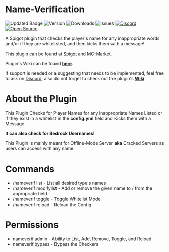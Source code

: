 # Name-Verification

![Updated Badge](https://badges.pufler.dev/updated/ExceptedPrism3/Name-Verification)
![Version](https://img.shields.io/github/v/release/ExceptedPrism3/Name-Verification)
![Downloads](https://img.shields.io/github/downloads/ExceptedPrism3/Name-Verification/total)
![Issues](https://img.shields.io/github/issues/ExceptedPrism3/Name-Verification)
[![Discord](https://img.shields.io/discord/850407951629287424)](https://discord.gg/MfR5mcpVfX)
[![Open Source](https://badges.frapsoft.com/os/v1/open-source.svg?v=103)](https://opensource.org/)

A Spigot plugin that checks the player's name for any inappropriate words and/or if they are whitelisted, and then kicks them with a message!

This plugin can be found at [Spigot](https://www.spigotmc.org/resources/nameverif.95719/)
and [MC-Market](https://www.mc-market.org/resources/21092/).

Plugin's Wiki can be found [**here**](https://prism3.gitbook.io/nameverification/).

If support is needed or a suggesting that needs to be implemented, feel free to ask on [Discord](https://discord.gg/MfR5mcpVfX), also do not forget to check out the plugin's **[Wiki](https://prism3.gitbook.io/nameverification/)**.

# About the Plugin
This Plugin Checks for Player Names for any Inappropriate Names Listed
or if they exist in a whitelist in the **config.yml** field and Kicks them with a Message.

**It can also check for Bedrock Usernames!**

This Plugin is mainly meant for Offline-Mode Server **aka**
Cracked Servers as users can access with any name.

# Commands
- /nameverif list <blacklist OR whitelist> - List all desired type's names
- /nameverif modifylist <add OR remove> <whitelist OR blacklist> <name> - Add or remove the given name to / from the appropriate field
- /nameverif toggle - Toggle Whitelist Mode
- /nameverif reload - Reload the Config

# Permissions
- nameverif.admin - Ability to List, Add, Remove, Toggle, and Reload
- nameverif.bypass - Bypass the Checkers